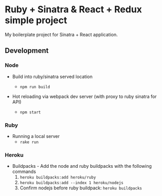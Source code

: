 # Ruby + Sinatra & React + Redux simple project

My boilerplate project for Sinatra + React application.

## Development

### Node

* Build into ruby/sinatra served location
  * `npm run build`

* Hot reloading via webpack dev server (with proxy to ruby sinatra for API)
  * `npm start`

### Ruby

* Running a local server
  * `rake run`

### Heroku

* Buildpacks - Add the node and ruby buildpacks with the following commands
  1. `heroku buildpacks:add heroku/ruby`
  1. `heroku buildpacks:add --index 1 heroku/nodejs`
  1. Confirm nodejs before ruby buildpack: `heroku buildpacks`
